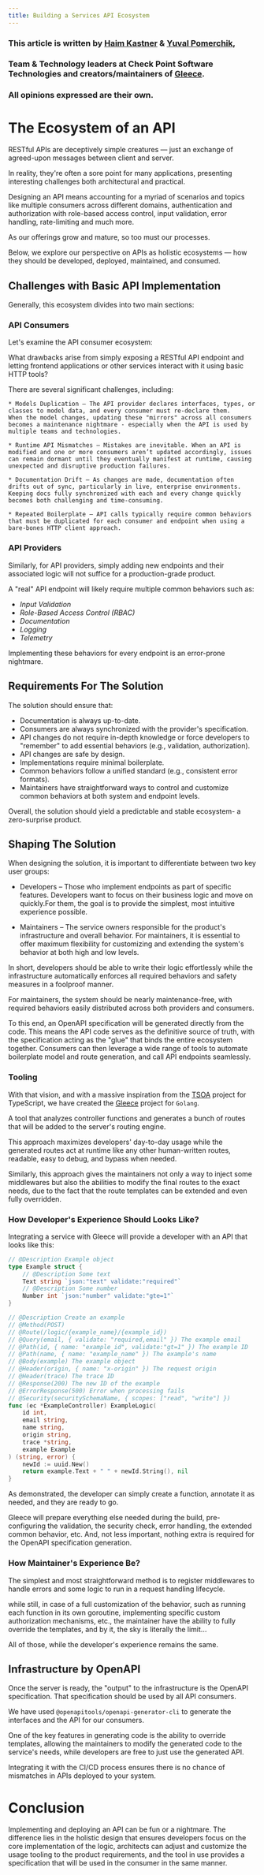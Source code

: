 ```yaml
---
title: Building a Services API Ecosystem
---
```


### This article is written by [Haim Kastner](https://github.com/haimkastner) & [Yuval Pomerchik](https://github.com/yuval-po),
### Team & Technology leaders at Check Point Software Technologies and creators/maintainers of [Gleece](https://github.com/gopher-fleece/gleece).
### All opinions expressed are their own.

# The Ecosystem of an API

RESTful APIs are deceptively simple creatures — just an exchange of agreed-upon messages between client and server.

In reality, they're often a sore point for many applications, presenting interesting challenges both architectural and practical.

Designing an API means accounting for a myriad of scenarios and topics like multiple consumers across different domains, authentication and authorization with role-based access control, input validation, error handling, rate-limiting and much more.

As our offerings grow and mature, so too must our processes.

Below, we explore our perspective on APIs as holistic ecosystems — how they should be developed, deployed, maintained, and consumed.

## Challenges with Basic API Implementation

Generally, this ecosystem divides into two main sections:

### API Consumers

Let's examine the API consumer ecosystem:

What drawbacks arise from simply exposing a RESTful API endpoint and letting frontend applications or other services interact with it using basic HTTP tools?

There are several significant challenges, including:

    * Models Duplication – The API provider declares interfaces, types, or classes to model data, and every consumer must re-declare them.
	When the model changes, updating these "mirrors" across all consumers becomes a maintenance nightmare - especially when the API is used by multiple teams and technologies.

    * Runtime API Mismatches – Mistakes are inevitable. When an API is modified and one or more consumers aren’t updated accordingly, issues can remain dormant until they eventually manifest at runtime, causing unexpected and disruptive production failures.

    * Documentation Drift – As changes are made, documentation often drifts out of sync, particularly in live, enterprise environments.
	Keeping docs fully synchronized with each and every change quickly becomes both challenging and time-consuming.

    * Repeated Boilerplate – API calls typically require common behaviors that must be duplicated for each consumer and endpoint when using a bare-bones HTTP client approach.


### API Providers

Similarly, for API providers, simply adding new endpoints and their associated logic will not suffice for a production-grade product.

A "real" API endpoint will likely require multiple common behaviors such as:

- *Input Validation* 
- *Role-Based Access Control (RBAC)* 
- *Documentation* 
- *Logging*
- *Telemetry*

Implementing these behaviors for every endpoint is an error-prone nightmare.


## Requirements For The Solution

The solution should ensure that:

- Documentation is always up-to-date.
- Consumers are always synchronized with the provider's specification.
- API changes do not require in-depth knowledge or force developers to "remember" to add essential behaviors (e.g., validation, authorization).
- API changes are safe by design.
- Implementations require minimal boilerplate.
- Common behaviors follow a unified standard (e.g., consistent error formats).
- Maintainers have straightforward ways to control and customize common behaviors at both system and endpoint levels.

Overall, the solution should yield a predictable and stable ecosystem- a zero-surprise product.

## Shaping The Solution  

When designing the solution, it is important to differentiate between two key user groups:

- Developers – Those who implement endpoints as part of specific features.
  Developers want to focus on their business logic and move on quickly.For them, the goal is to provide the simplest, most intuitive experience possible.

- Maintainers – The service owners responsible for the product's infrastructure and overall behavior.
  For maintainers, it is essential to offer maximum flexibility for customizing and extending the system's behavior at both high and low levels.

In short, developers should be able to write their logic effortlessly while the infrastructure automatically enforces all required behaviors and safety measures in a foolproof manner.

For maintainers, the system should be nearly maintenance-free, with required behaviors easily distributed across both providers and consumers.

To this end, an OpenAPI specification will be generated directly from the code.
This means the API code serves as the definitive source of truth, with the specification acting as the "glue" that binds the entire ecosystem together.
Consumers can then leverage a wide range of tools to automate boilerplate model and route generation, and call API endpoints seamlessly.


### Tooling

With that vision, and with a massive inspiration from the [TSOA](https://tsoa-community.github.io/docs/) project for TypeScript, we have created the [Gleece](https://github.com/gopher-fleece/gleece) project for `Golang`.

A tool that analyzes controller functions and generates a bunch of routes that will be added to the server's routing engine.

This approach maximizes developers' day-to-day usage while the generated routes act at runtime like any other human-written routes, readable, easy to debug, and bypass when needed.

Similarly, this approach gives the maintainers not only a way to inject some middlewares but also the abilities to modify the final routes to the exact needs, due to the fact that the route templates can be extended and even fully overridden.


### How Developer's Experience Should Looks Like? 

Integrating a service with Gleece will provide a developer with an API that looks like this:

```go
// @Description Example object
type Example struct {
    // @Description Some text
    Text string `json:"text" validate:"required"`
    // @Description Some number
    Number int `json:"number" validate:"gte=1"`
}

// @Description Create an example
// @Method(POST)
// @Route(/logic/{example_name}/{example_id})
// @Query(email, { validate: "required,email" }) The example email
// @Path(id, { name: "example_id", validate:"gt=1" }) The example ID
// @Path(name, { name: "example_name" }) The example's name
// @Body(example) The example object
// @Header(origin, { name: "x-origin" }) The request origin
// @Header(trace) The trace ID
// @Response(200) The new ID of the example
// @ErrorResponse(500) Error when processing fails
// @Security(securitySchemaName, { scopes: ["read", "write"] })
func (ec *ExampleController) ExampleLogic(
    id int,
    email string,
    name string,
    origin string,
    trace *string,
    example Example
) (string, error) {
    newId := uuid.New()
    return example.Text + " " + newId.String(), nil
}
```

As demonstrated, the developer can simply create a function, annotate it as needed, and they are ready to go.

Gleece will prepare everything else needed during the build, pre-configuring the validation, the security check, error handling, the extended common behavior, etc. And, not less important, nothing extra is required for the OpenAPI specification generation.

### How Maintainer's Experience Be?

The simplest and most straightforward method is to register middlewares to handle errors and some logic to run in a request handling lifecycle.

while still, in case of a full customization of the behavior, such as running each function in its own goroutine, implementing specific custom authorization mechanisms, etc., the maintainer have the ability to fully override the templates, and by it, the sky is literally the limit...

All of those, while the developer's experience remains the same.

## Infrastructure by OpenAPI

Once the server is ready, the "output" to the infrastructure is the OpenAPI specification. That specification should be used by all API consumers.

We have used `@openapitools/openapi-generator-cli` to generate the interfaces and the API for our consumers.

One of the key features in generating code is the ability to override templates, allowing the maintainers to modify the generated code to the service's needs, while developers are free to just use the generated API.

Integrating it with the CI/CD process ensures there is no chance of mismatches in APIs deployed to your system.

# Conclusion

Implementing and deploying an API can be fun or a nightmare. The difference lies in the holistic design that ensures developers focus on the core implementation of the logic, architects can adjust and customize the usage tooling to the product requirements, and the tool in use provides a specification that will be used in the consumer in the same manner.